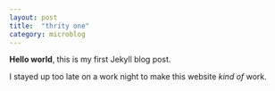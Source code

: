 ```yaml
---
layout: post
title:  "thrity one"
category: microblog
---
```


**Hello world**, this is my first Jekyll blog post.

I stayed up too late on a work night to make this website *kind of* work.